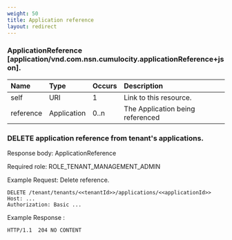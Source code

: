 ```yaml
---
weight: 50
title: Application reference
layout: redirect
---
```


### ApplicationReference [application/vnd.com.nsn.cumulocity.applicationReference+json].

|Name|Type|Occurs|Description|
|:---|:---|:-----|:----------|
|self|URI|1|Link to this resource.|
|reference|Application|0..n|The Application being referenced|

### DELETE application reference from tenant's applications.

Response body: ApplicationReference
  
Required role: ROLE\_TENANT\_MANAGEMENT\_ADMIN

Example Request: Delete reference.

     
    DELETE /tenant/tenants/<<tenantId>>/applications/<<applicationId>>
    Host: ...
    Authorization: Basic ...

Example Response :

    HTTP/1.1  204 NO CONTENT
    
